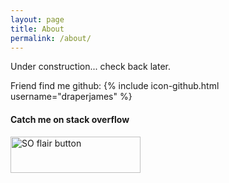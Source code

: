 ```yaml
---
layout: page
title: About
permalink: /about/
---
```

Under construction... check back later.

<!--  FIXME: Add resume here -->

Friend find me github:
{% include icon-github.html username="draperjames" %}

#### Catch me on stack overflow

<a href="https://stackoverflow.com/users/3727854/james-draper">
<img src="https://stackoverflow.com/users/flair/3727854.png" width="208" height="58" alt="SO flair button" title="James Draper at Stack Overflow">
</a>
